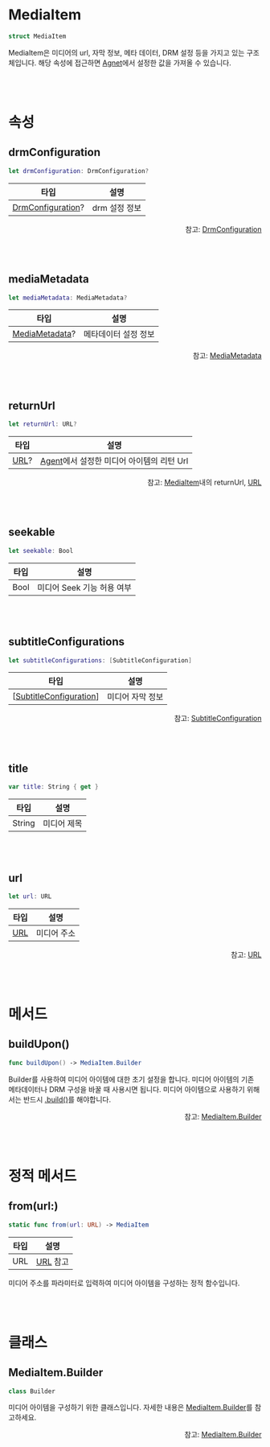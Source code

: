 # MediaItem

```swift
struct MediaItem
```

MediaItem은 미디어의 url, 자막 정보, 메타 데이터, DRM 설정 등을 가지고 있는 구조체입니다. 해당 속성에 접근하면 [Agnet](../../../agent/home.md)에서 설정한 값을 가져올 수 있습니다.

<br><br>
# 속성

## drmConfiguration

```swift
let drmConfiguration: DrmConfiguration?
```
|타입|설명|
|:--:|--|
|[DrmConfiguration](../drm-configuration/home.md)?| drm 설정 정보 |

<div align="right">
참고: <a href="../drm-configuration/home.md">DrmConfiguration</a>
</div>

<br><br>
## mediaMetadata

```swift
let mediaMetadata: MediaMetadata?
```
|타입|설명|
|:--:|--|
|[MediaMetadata](../media-metadata/home.md)?|메타데이터 설정 정보|

<div align="right">
참고: <a href="../media-metadata/home.md">MediaMetadata</a>
</div>

<br><br>
## returnUrl

```swift
let returnUrl: URL?
```
|타입|설명|
|:--:|--|
|[URL](https://developer.apple.com/documentation/foundation/url)?|[Agent](../../../agent/home.md)에서 설정한 미디어 아이템의 리턴 Url|

<div align="right">
참고: <a href="../../../agent/home.md#mediaitem">MediaItem</a>내의 returnUrl, 
<a href="https://developer.apple.com/documentation/foundation/url">URL</a>
</div>

<br><br>
## seekable

```swift
let seekable: Bool
```
|타입|설명|
|:--:|--|
|Bool|미디어 Seek 기능 허용 여부|

<br><br>
## subtitleConfigurations

```swift
let subtitleConfigurations: [SubtitleConfiguration]
```
|타입|설명|
|:--:|--|
|\[[SubtitleConfiguration](../subtitle-configuration/home.md)\]| 미디어 자막 정보|

<div align="right">
참고: <a href="../subtitle-configuration/home.md">SubtitleConfiguration</a>
</div>

<br><br>
## title

```swift
var title: String { get }
```
|타입|설명|
|:--:|--|
|String|미디어 제목|

<br><br>
## url

```swift
let url: URL
```
|타입|설명|
|:--:|--|
|[URL](https://developer.apple.com/documentation/foundation/url)|미디어 주소|

<div align="right">
참고: <a href="https://developer.apple.com/documentation/foundation/url">URL</a>
</div>

<br><br>
# 메서드

## buildUpon()

```swift
func buildUpon() -> MediaItem.Builder
```
Builder를 사용하여 미디어 아이템에 대한 초기 설정을 합니다. 미디어 아이템의 기존 메타데이터나 DRM 구성을 바꿀 때 사용시면 됩니다. 미디어 아이템으로 사용하기 위해서는 반드시 [.build()](../../class/media-item-builder/home.md#build)를 해야합니다.
<div align="right">
참고: <a href="#mediaitembuilder">MediaItem.Builder</a>
</div>

<br><br>
# 정적 메서드 

## from(url:)

```swift
static func from(url: URL) -> MediaItem
```

|타입|설명|
|:--:|:--:|
|URL|[URL](https://developer.apple.com/documentation/foundation/url) 참고|

미디어 주소를 파라미터로 입력하여 미디어 아이템을 구성하는 정적 함수입니다.

<br><br>
# 클래스

## MediaItem.Builder

```swift
class Builder
```

미디어 아이템을 구성하기 위한 클래스입니다. 자세한 내용은 [MediaItem.Builder](../../class/media-item-builder/home.md)를 참고하세요.

<div align="right">
참고: <a href="../../class/media-item-builder/home.md">MediaItem.Builder</a>
</div>
